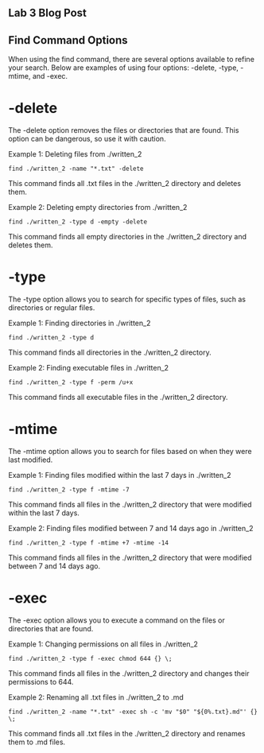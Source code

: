 ## Lab 3 Blog Post

## Find Command Options

When using the find command, there are several options available to refine your search. Below are examples of using four options: -delete, -type, -mtime, and -exec.

# -delete

The -delete option removes the files or directories that are found. This option can be dangerous, so use it with caution.

Example 1: Deleting files from ./written_2
```
find ./written_2 -name "*.txt" -delete
```
This command finds all .txt files in the ./written_2 directory and deletes them.

Example 2: Deleting empty directories from ./written_2
```
find ./written_2 -type d -empty -delete
```
This command finds all empty directories in the ./written_2 directory and deletes them.

# -type

The -type option allows you to search for specific types of files, such as directories or regular files.

Example 1: Finding directories in ./written_2
```
find ./written_2 -type d
```
This command finds all directories in the ./written_2 directory.

Example 2: Finding executable files in ./written_2
```
find ./written_2 -type f -perm /u+x
```
This command finds all executable files in the ./written_2 directory.

# -mtime

The -mtime option allows you to search for files based on when they were last modified.

Example 1: Finding files modified within the last 7 days in ./written_2
```
find ./written_2 -type f -mtime -7
```
This command finds all files in the ./written_2 directory that were modified within the last 7 days.

Example 2: Finding files modified between 7 and 14 days ago in ./written_2
```
find ./written_2 -type f -mtime +7 -mtime -14
```
This command finds all files in the ./written_2 directory that were modified between 7 and 14 days ago.

# -exec

The -exec option allows you to execute a command on the files or directories that are found.

Example 1: Changing permissions on all files in ./written_2
```
find ./written_2 -type f -exec chmod 644 {} \;
```
This command finds all files in the ./written_2 directory and changes their permissions to 644.

Example 2: Renaming all .txt files in ./written_2 to .md
```
find ./written_2 -name "*.txt" -exec sh -c 'mv "$0" "${0%.txt}.md"' {} \;
```
This command finds all .txt files in the ./written_2 directory and renames them to .md files.

